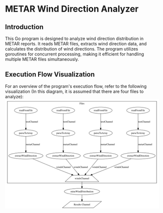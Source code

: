 # METAR Wind Direction Analyzer

## Introduction
This Go program is designed to analyze wind direction distribution in METAR reports. It reads METAR files, extracts wind direction data, and calculates the distribution of wind directions. The program utilizes goroutines for concurrent processing, making it efficient for handling multiple METAR files simultaneously.


## Execution Flow Visualization
For an overview of the program's execution flow, refer to the following visualization (In this diagram, it is assumed that there are four files to analyze):
![Execution Flow Visualization](executionvisualization.svg)
